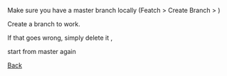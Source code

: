 Make sure you have a master branch locally
 (Featch > Create Branch > )

Create a branch to work.

If that goes wrong, simply delete it , 

start from master again

[Back](https://github.com/hmislk/hmis/wiki)
